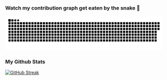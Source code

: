 ### Watch my contribution graph get eaten by the snake 🐍

![snake gif](https://github.com/lemuelgomez/lemuelgomez/blob/output/github-contribution-grid-snake.svg)


### My Github Stats
[![GitHub Streak](http://github-readme-streak-stats.herokuapp.com?user=lemuelgomez&theme=tokyonight&hide_border=true)](https://git.io/streak-stats)


